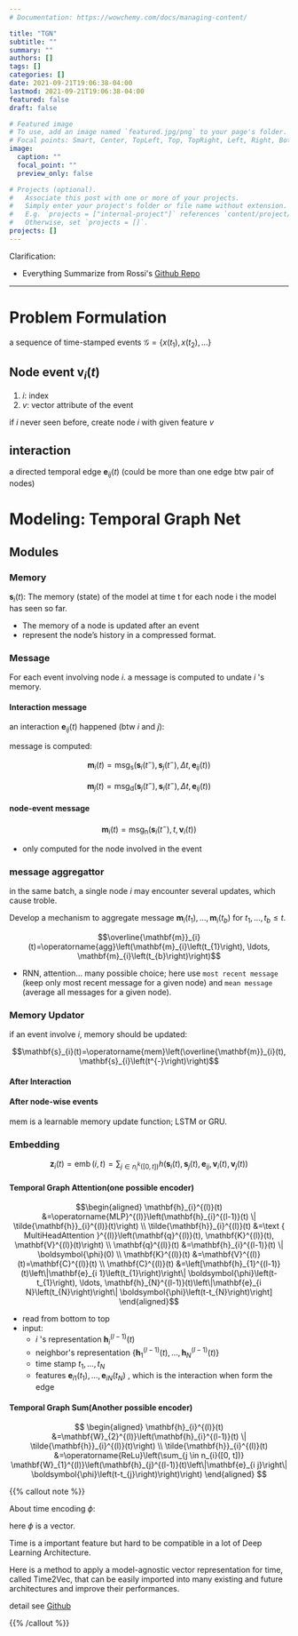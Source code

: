 ```yaml
---
# Documentation: https://wowchemy.com/docs/managing-content/

title: "TGN"
subtitle: ""
summary: ""
authors: []
tags: []
categories: []
date: 2021-09-21T19:06:38-04:00
lastmod: 2021-09-21T19:06:38-04:00
featured: false
draft: false

# Featured image
# To use, add an image named `featured.jpg/png` to your page's folder.
# Focal points: Smart, Center, TopLeft, Top, TopRight, Left, Right, BottomLeft, Bottom, BottomRight.
image:
  caption: ""
  focal_point: ""
  preview_only: false

# Projects (optional).
#   Associate this post with one or more of your projects.
#   Simply enter your project's folder or file name without extension.
#   E.g. `projects = ["internal-project"]` references `content/project/deep-learning/index.md`.
#   Otherwise, set `projects = []`.
projects: []
---
```


Clarification:
- Everything Summarize from Rossi's [Github Repo](https://github.com/twitter-research/tgn)


---


# Problem Formulation


a sequence of time-stamped events $\mathcal{G}=\left\{x\left(t_{1}\right), x\left(t_{2}\right), \ldots\right\}$

## Node event $\mathbf{v}_{i}(t)$
 1. $i$: index
 2. $v$: vector attribute of the event

if $i$ never seen before, create node $i$ with given feature $v$

## interaction 

a directed temporal edge $\mathbf{e}_{i j}(t)$ (could be more than one edge btw pair of nodes)


# Modeling: Temporal Graph Net

## Modules

### Memory


$\mathbf{s}_{i}(t)$: The memory (state) of the model at time t for each node i the model has seen so far.
- The memory of a node is updated after an event
- represent the node’s history in a compressed format.


### Message 

For each event involving node $i$. a message is computed to undate $i$ 's memory.


#### Interaction message 
an interaction $\mathbf{e}_{i j}(t)$ happened (btw $i$ and $j$):

message is computed:

$$\mathbf{m}_{i}(t)=\mathrm{msg}_{\mathrm{s}}\left(\mathbf{s}_{i}\left(t^{-}\right), \mathbf{s}_{j}\left(t^{-}\right), \Delta t, \mathbf{e}_{i j}(t)\right)$$

$$\mathbf{m}_{j}(t)=\operatorname{msg}_{\mathrm{d}}\left(\mathbf{s}_{j}\left(t^{-}\right), \mathbf{s}_{i}\left(t^{-}\right), \Delta t, \mathbf{e}_{i j}(t)\right)$$

#### node-event message


$$\mathbf{m}_{i}(t)=\mathrm{msg}_{\mathrm{n}}\left(\mathbf{s}_{i}\left(t^{-}\right), t, \mathbf{v}_{i}(t)\right)$$
- only computed for the node involved in the event

### message aggregattor


in the same batch, a single node $i$ may encounter several updates, which cause troble.

Develop a mechanism to aggregate message $\mathbf{m}_{i}\left(t_{1}\right), \ldots, \mathbf{m}_{i}\left(t_{b}\right)$ for $t_{1}, \ldots, t_{b} \leq t$.

$$\overline{\mathbf{m}}_{i}(t)=\operatorname{agg}\left(\mathbf{m}_{i}\left(t_{1}\right), \ldots, \mathbf{m}_{i}\left(t_{b}\right)\right)$$
- RNN, attention... many possible choice; here use `most recent message` (keep only most recent message for a given node) and `mean message` (average all messages for a given node).

### Memory Updator

if an event involve $i$, memory should be updated:


$$\mathbf{s}_{i}(t)=\operatorname{mem}\left(\overline{\mathbf{m}}_{i}(t), \mathbf{s}_{i}\left(t^{-}\right)\right)$$


#### After Interaction

#### After node-wise events

mem is a learnable memory update function; LSTM or GRU.

### Embedding

$$\mathbf{z}_{i}(t)=\operatorname{emb}(i, t)=\sum_{j \in n_{i}^{k}([0, t])} h\left(\mathbf{s}_{i}(t), \mathbf{s}_{j}(t), \mathbf{e}_{i j}, \mathbf{v}_{i}(t), \mathbf{v}_{j}(t)\right)$$

#### Temporal Graph Attention(one possible encoder)

$$\begin{aligned} \mathbf{h}_{i}^{(l)}(t) &=\operatorname{MLP}^{(l)}\left(\mathbf{h}_{i}^{(l-1)}(t) \| \tilde{\mathbf{h}}_{i}^{(l)}(t)\right) \\ \tilde{\mathbf{h}}_{i}^{(l)}(t) &=\text { MultiHeadAttention }^{(l)}\left(\mathbf{q}^{(l)}(t), \mathbf{K}^{(l)}(t), \mathbf{V}^{(l)}(t)\right) \\ \mathbf{q}^{(l)}(t) &=\mathbf{h}_{i}^{(l-1)}(t) \| \boldsymbol{\phi}(0) \\ \mathbf{K}^{(l)}(t) &=\mathbf{V}^{(l)}(t)=\mathbf{C}^{(l)}(t) \\ \mathbf{C}^{(l)}(t) &=\left[\mathbf{h}_{1}^{(l-1)}(t)\left\|\mathbf{e}_{i 1}\left(t_{1}\right)\right\| \boldsymbol{\phi}\left(t-t_{1}\right), \ldots, \mathbf{h}_{N}^{(l-1)}(t)\left\|\mathbf{e}_{i N}\left(t_{N}\right)\right\| \boldsymbol{\phi}\left(t-t_{N}\right)\right] \end{aligned}$$

- read from bottom to top
- input: 
  - $i$ 's representation $\mathbf{h}_{i}^{(l-1)}(t)$
  - neighbor's representation $\left\{\mathbf{h}_{1}^{(l-1)}(t), \ldots, \mathbf{h}_{N}^{(l-1)}(t)\right\}$
  - time stamp $t_{1}, \ldots, t_{N}$
  - features $\mathbf{e}_{i 1}\left(t_{1}\right), \ldots, \mathbf{e}_{i N}\left(t_{N}\right)$ , which is the interaction when form the edge

#### Temporal Graph Sum(Another possible encoder)

$$
\begin{aligned}
\mathbf{h}_{i}^{(l)}(t) &=\mathbf{W}_{2}^{(l)}\left(\mathbf{h}_{i}^{(l-1)}(t) \| \tilde{\mathbf{h}}_{i}^{(l)}(t)\right) \\
\tilde{\mathbf{h}}_{i}^{(l)}(t) &=\operatorname{ReLu}\left(\sum_{j \in n_{i}([0, t])} \mathbf{W}_{1}^{(l)}\left(\mathbf{h}_{j}^{(l-1)}(t)\left\|\mathbf{e}_{i j}\right\| \boldsymbol{\phi}\left(t-t_{j}\right)\right)\right)
\end{aligned}
$$



{{% callout note %}}


About time encoding $\phi$: 

here $\phi$ is a vector. 

Time is a important feature but hard to be compatible in a lot of Deep Learning Architecture.

Here is a method to apply a model-agnostic vector representation for time, called Time2Vec, that can be easily imported into many
existing and future architectures and improve their performances.

detail see [Github](https://github.com/dayuyang1999/Time2Vec-PyTorch)


{{% /callout %}}




